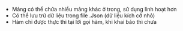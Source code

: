 - Mảng có thể chứa nhiều mảng khác ở trong, sử dụng linh hoạt hơn
- Có thể lưu trữ dữ liệu trong file .Json (dữ liệu kích cỡ nhỏ)
- Hàm chỉ được thực thi tại lời gọi hàm, khi khai báo thì chưa